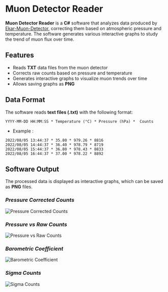 # **Muon Detector Reader**  
**Muon Detector Reader** is a **C#** software that analyzes data produced by [Ekar-Muon-Detector](https://github.com/Marco-Parisi/Ekar-Muon-Detector), correcting them based on atmospheric pressure and temperature. The software generates various interactive graphs to study the trend of muon flux over time.  

## **Features**  
- Reads **TXT** data files from the muon detector  
- Corrects raw counts based on pressure and temperature  
- Generates interactive graphs to visualize muon trends over time  
- Allows saving graphs as **PNG**  

## **Data Format**  
The software reads **text files (.txt)** with the following format:  

```
YYYY-MM-DD HH:MM:SS * Temperature (°C) * Pressure (hPa) *  Counts
```
- Example :
```
2022/08/05 13:44:37 * 35.80 * 979.26 * 8816
2022/08/05 14:44:37 * 36.40 * 978.79 * 8719
2022/08/05 15:44:37 * 36.80 * 978.43 * 8833
2022/08/05 16:44:37 * 37.00 * 978.22 * 8892
```

## **Software Output**  
The processed data is displayed as interactive graphs, which can be saved as **PNG** files.  

### *Pressure Corrected Counts*
![Pressure Corrected Counts](https://github.com/user-attachments/assets/cda7324b-0e37-42cc-a00b-afe31d2528a2)
### *Pressure vs Raw Counts*
![Pressure vs Raw Counts](https://github.com/user-attachments/assets/3b06ba92-5800-43f9-ab18-86ef6b84d57e) 
### *Barometric Coefficient*
![Barometric Coefficient](https://github.com/user-attachments/assets/38554c49-8a4e-4074-a828-700423eb1cf2) 
### *Sigma Counts*
![Sigma Counts](https://github.com/user-attachments/assets/798fad72-40cf-4afe-a0e4-0e35bc1e0d2a) 

